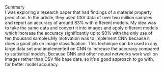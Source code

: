 Summary  
I was exploring a research paper that had findings of a material property prediction. In the article, they used CSV data of over two million samples and report an accuracy of around 83% with different models. My idea was to take the same data and convert it into images and apply different models which increase the accuracy significantly up to 90% with the only use of ten thousand samples.My motivation was to implement CNN because it does a good job on image classification.
This technique can be used in any large data set and implemented on CNN to increase the accuracy compared to statistical models.
Because CNN and other neural networks work well on images rather than CSV file base data, so it’s a good approach to go with, for better model accuracy.
